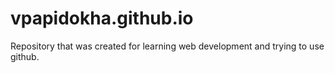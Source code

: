 # vpapidokha.github.io
Repository that was created for learning web development and trying to use github.
